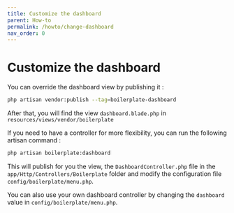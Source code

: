 ```yaml
---
title: Customize the dashboard
parent: How-to
permalink: /howto/change-dashboard
nav_order: 0
---
```


# Customize the dashboard

You can override the dashboard view by publishing it :

```bash
php artisan vendor:publish --tag=boilerplate-dashboard
```

After that, you will find the view `dashboard.blade.php` in `resources/views/vendor/boilerplate`

If you need to have a controller for more flexibility, you can run the following artisan command :

```bash
php artisan boilerplate:dashboard
```

This will publish for you the view, the `DashboardController.php` file in the `app/Http/Controllers/Boilerplate` folder and
modify the configuration file `config/boilerplate/menu.php`.

You can also use your own dashboard controller by changing the `dashboard` value in `config/boilerplate/menu.php`.